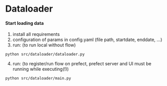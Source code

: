 # Dataloader


#### Start loading data

1. install all requirements 
2. configuration of params in config.yaml (file path, startdate, enddate, ...)
3. run: (to run local without flow)
```
python src/dataloader/dataloader.py
```

4. run: (to register/run flow on prefect, prefect server and UI must be running while executing(!))
```
python src/dataloader/main.py
```


